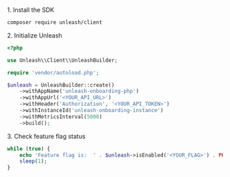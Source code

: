1\. Install the SDK
```sh
composer require unleash/client
```

2\. Initialize Unleash
```php
<?php

use Unleash\\Client\\UnleashBuilder;

require 'vendor/autoload.php';

$unleash = UnleashBuilder::create()
    ->withAppName('unleash-onboarding-php')
    ->withAppUrl('<YOUR_API_URL>')
    ->withHeader('Authorization', '<YOUR_API_TOKEN>')
    ->withInstanceId('unleash-onboarding-instance')
    ->withMetricsInterval(5000)
    ->build();
```

3\. Check feature flag status
```php
while (true) {
    echo 'Feature flag is:  ' . $unleash->isEnabled('<YOUR_FLAG>') . PHP_EOL;
    sleep(1);
}
```

